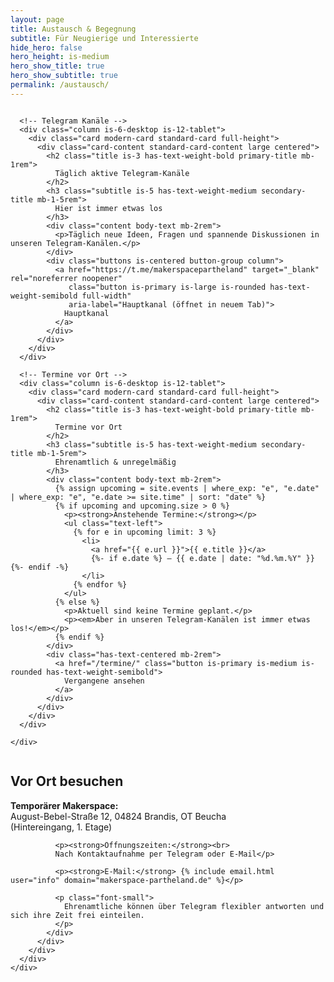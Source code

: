 ```yaml
---
layout: page
title: Austausch & Begegnung
subtitle: Für Neugierige und Interessierte
hide_hero: false
hero_height: is-medium
hero_show_title: true
hero_show_subtitle: true
permalink: /austausch/
---
```


<section class="section main-section">
  <div class="container">
    <div class="columns is-multiline is-centered">
      
      <!-- Telegram Kanäle -->
      <div class="column is-6-desktop is-12-tablet">
        <div class="card modern-card standard-card full-height">
          <div class="card-content standard-card-content large centered">
            <h2 class="title is-3 has-text-weight-bold primary-title mb-1rem">
              Täglich aktive Telegram-Kanäle
            </h2>
            <h3 class="subtitle is-5 has-text-weight-medium secondary-title mb-1-5rem">
              Hier ist immer etwas los
            </h3>
            <div class="content body-text mb-2rem">
              <p>Täglich neue Ideen, Fragen und spannende Diskussionen in unseren Telegram-Kanälen.</p>
            </div>
            <div class="buttons is-centered button-group column">
              <a href="https://t.me/makerspacepartheland" target="_blank" rel="noreferrer noopener" 
                 class="button is-primary is-large is-rounded has-text-weight-semibold full-width"
                 aria-label="Hauptkanal (öffnet in neuem Tab)">
                Hauptkanal
              </a>
            </div>
          </div>
        </div>
      </div>

      <!-- Termine vor Ort -->
      <div class="column is-6-desktop is-12-tablet">
        <div class="card modern-card standard-card full-height">
          <div class="card-content standard-card-content large centered">
            <h2 class="title is-3 has-text-weight-bold primary-title mb-1rem">
              Termine vor Ort
            </h2>
            <h3 class="subtitle is-5 has-text-weight-medium secondary-title mb-1-5rem">
              Ehrenamtlich & unregelmäßig
            </h3>
            <div class="content body-text mb-2rem">
              {% assign upcoming = site.events | where_exp: "e", "e.date" | where_exp: "e", "e.date >= site.time" | sort: "date" %}
              {% if upcoming and upcoming.size > 0 %}
                <p><strong>Anstehende Termine:</strong></p>
                <ul class="text-left">
                  {% for e in upcoming limit: 3 %}
                    <li>
                      <a href="{{ e.url }}">{{ e.title }}</a>
                      {%- if e.date %} – {{ e.date | date: "%d.%m.%Y" }}{%- endif -%}
                    </li>
                  {% endfor %}
                </ul>
              {% else %}
                <p>Aktuell sind keine Termine geplant.</p>
                <p><em>Aber in unseren Telegram-Kanälen ist immer etwas los!</em></p>
              {% endif %}
            </div>
            <div class="has-text-centered mb-2rem">
              <a href="/termine/" class="button is-primary is-medium is-rounded has-text-weight-semibold">
                Vergangene ansehen
              </a>
            </div>
          </div>
        </div>
      </div>

    </div>
  </div>
</section>

<section class="section secondary-section compact-top">
  <div class="container">
    <div class="columns is-centered">
      <div class="column is-8-desktop is-10-tablet is-12-mobile">
        <div class="card modern-card standard-card full-height">
          <div class="card-content standard-card-content large centered">
            <h2 class="title is-3 has-text-weight-bold primary-title mb-1rem">
              Vor Ort besuchen
            </h2>
            <div class="content body-text">
              <p><strong>Temporärer Makerspace:</strong><br>
              August-Bebel-Straße 12, 04824 Brandis, OT Beucha<br>
              (Hintereingang, 1. Etage)</p>
              
              <p><strong>Öffnungszeiten:</strong><br>
              Nach Kontaktaufnahme per Telegram oder E-Mail</p>
              
              <p><strong>E-Mail:</strong> {% include email.html user="info" domain="makerspace-partheland.de" %}</p>
              
              <p class="font-small">
                Ehrenamtliche können über Telegram flexibler antworten und sich ihre Zeit frei einteilen.
              </p>
            </div>
          </div>
        </div>
      </div>
    </div>
  </div>
</section>

